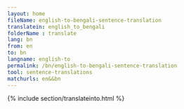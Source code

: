 ```yaml
---
layout: home
fileName: english-to-bengali-sentence-translation
translatein: english_to_bengali
folderName : translate
lang: bn
from: en
to: bn
langname: english-to
permalink: /bn/english-to-bengali-sentence-translation
tool: sentence-translations
matchurls: en&&bn
---
```

{% include section/translateinto.html %}
